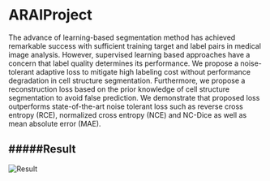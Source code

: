 # ARAIProject
The advance of learning-based segmentation method has achieved remarkable success with sufficient training target and label pairs in medical image analysis. However, supervised learning based approaches have a concern that label quality determines its performance. We propose a noise-tolerant adaptive loss to mitigate high labeling cost without performance degradation in cell structure segmentation. Furthermore, we propose a reconstruction loss based on the prior knowledge of cell structure segmentation to avoid false prediction. We demonstrate that proposed loss outperforms state-of-the-art noise tolerant loss such as reverse cross entropy (RCE), normalized cross entropy (NCE) and NC-Dice as well as mean absolute error (MAE). 

#####Result
-----------
![Result](.pretrain_model_code/neuron_model/result/Picture11.png)

 
